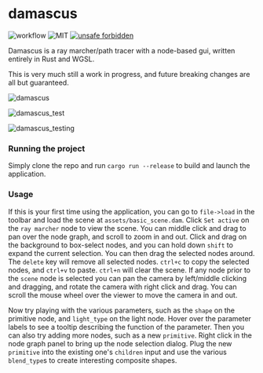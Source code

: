 # damascus

![workflow](https://github.com/obulka/damascus/actions/workflows/rust.yml/badge.svg?event=push)
![MIT](https://img.shields.io/badge/license-MIT-blue.svg)
[![unsafe forbidden](https://img.shields.io/badge/unsafe-forbidden-success.svg)](https://github.com/rust-secure-code/safety-dance/)

Damascus is a ray marcher/path tracer with a node-based gui, written entirely in Rust and WGSL.

This is very much still a work in progress, and future breaking changes are all but guaranteed.

![damascus](https://github.com/obulka/damascus/assets/21975584/9b8b2996-f842-4704-906e-4dba9c68208e)

![damascus_test](https://github.com/obulka/damascus/assets/21975584/d7e2d5af-1f1d-4943-8857-a3ce69a707f6)

![damascus_testing](https://github.com/obulka/damascus/assets/21975584/d3bd9ea1-a73e-4d58-aff8-3c606db46753)

### Running the project

Simply clone the repo and run `cargo run --release` to build and launch the application.

### Usage

If this is your first time using the application, you can go to `file->load` in the toolbar and load the scene at `assets/basic_scene.dam`. Click `Set active` on the `ray marcher` node to view the scene. You can middle click and drag to pan over the node graph, and scroll to zoom in and out. Click and drag on the background to box-select nodes, and you can hold down `shift` to expand the current selection. You can then drag the selected nodes around. The `delete` key will remove all selected nodes. `ctrl+c` to copy the selected nodes, and `ctrl+v` to paste. `ctrl+n` will clear the scene. If any node prior to the `scene` node is selected you can pan the camera by left/middle clicking and dragging, and rotate the camera with right click and drag. You can scroll the mouse wheel over the viewer to move the camera in and out. 

Now try playing with the various parameters, such as the `shape` on the primitive node, and `light_type` on the light node. Hover over the parameter labels to see a tooltip describing the function of the parameter. Then you can also try adding more nodes, such as a new `primitive`. Right click in the node graph panel to bring up the node selection dialog. Plug the new `primitive` into the existing one's `children` input and use the various `blend_type`s to create interesting composite shapes.

